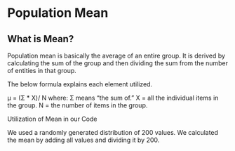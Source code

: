 # Population Mean

## What is Mean?

Population mean is basically the average of an entire group. It is derived by calculating the sum of the group and then dividing the sum from the number of entities in that group.

The below formula explains each element utilized.

μ = (Σ * X)/ N
where:
Σ means “the sum of.”
X = all the individual items in the group.
N = the number of items in the group.

Utilization of Mean in our Code

We used a randomly generated distribution of 200 values. We calculated the mean by adding all values and dividing it by 200.
